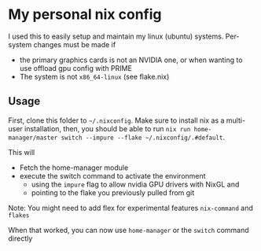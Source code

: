 # My personal nix config

I used this to easily setup and maintain my linux (ubuntu) systems. Per-system changes must be made if

- the primary graphics cards is not an NVIDIA one, or when wanting to use offload gpu config with PRIME
- The system is not `x86_64-linux` (see flake.nix)

## Usage

First, clone this folder to `~/.nixconfig`.
Make sure to install nix as a multi-user installation, then, you should be able to run `nix run home-manager/master switch --impure --flake ~/.nixconfig/.#default`.

This will

- Fetch the home-manager module
- execute the switch command to activate the environment
  - using the `impure` flag to allow nvidia GPU drivers with NixGL and
  - pointing to the flake you previously pulled from git

Note: You might need to add flex for experimental features `nix-command` and `flakes`

When that worked, you can now use `home-manager` or the `switch` command directly
